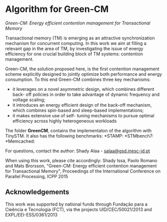 # Algorithm for Green-CM

*Green-CM: Energy efficient contention management for Transactional Memory*

Transactional memory (TM) is emerging as an attractive synchronization mechanism for concurrent computing. In this work we aim at filling a relevant gap in the area of TM, by investigating the issue of energy efficiency for one crucial building block of TM systems: contention management.

Green-CM, the solution proposed here, is the first contention management scheme explicitly designed to jointly optimize both performance and energy consumption. To this end Green-CM combines three key mechanisms: 
* it leverages on a novel asymmetric design, which combines different back- off policies in order to take advantage of dynamic frequency and voltage scaling; 
* it introduces an energy efficient design of the back-off mechanism, which combines spin-based and sleep-based implementations;
* it makes extensive use of self- tuning mechanisms to pursue optimal efficiency across highly heterogeneous workloads

The folder **GreenCM**, contains the implementaton of the algorithm with TinySTM. It also has the following benchmarks:
*STAMP: 
*STMbench7:
*Memcached:

For questions, contact the author: Shady Alaa - salaa@gsd.inesc-id.pt

When using this work, please cite accordingly: Shady Issa, Paolo Romano and Mats Brorsson, "Green-CM: Energy efficient contention management for Transactional Memory", Proceedings of the International Conference on Parallel Processing, ICPP 2015

## Acknowledgements
This work was supported by national funds through Fundação para a Cieência e Tecnologia (FCT), via the projects UID/CEC/50021/2013 and EXPL/EEI-ESS/0361/2013
